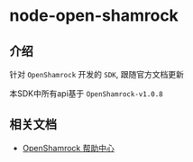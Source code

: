 # node-open-shamrock

## 介绍

针对 `OpenShamrock` 开发的 `SDK`, 跟随官方文档更新

本SDK中所有api基于 `OpenShamrock-v1.0.8`

## 相关文档

- [OpenShamrock 帮助中心](https://whitechi73.github.io/OpenShamrock)
